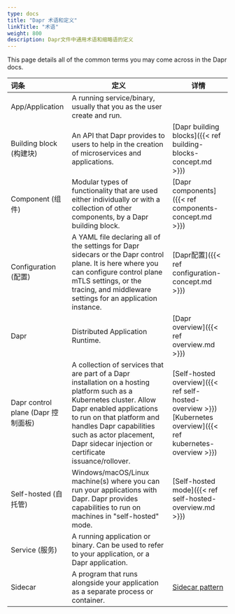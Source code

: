 ```yaml
---
type: docs
title: "Dapr 术语和定义"
linkTitle: "术语"
weight: 800
description: Dapr文件中通用术语和缩略语的定义
---
```


This page details all of the common terms you may come across in the Dapr docs.

| 词条                             | 定义                                                                                                                                                                                                                                                                                        | 详情                                                                                                                         |
|:------------------------------ | ----------------------------------------------------------------------------------------------------------------------------------------------------------------------------------------------------------------------------------------------------------------------------------------- | -------------------------------------------------------------------------------------------------------------------------- |
| App/Application                | A running service/binary, usually that you as the user create and run.                                                                                                                                                                                                                    |                                                                                                                            |
| Building block (构建块)           | An API that Dapr provides to users to help in the creation of microservices and applications.                                                                                                                                                                                             | [Dapr building blocks]({{< ref building-blocks-concept.md >}})                                                             |
| Component (组件)                 | Modular types of functionality that are used either individually or with a collection of other components, by a Dapr building block.                                                                                                                                                      | [Dapr components]({{< ref components-concept.md >}})                                                                       |
| Configuration (配置)             | A YAML file declaring all of the settings for Dapr sidecars or the Dapr control plane. It is here where you can configure control plane mTLS settings, or the tracing, and middleware settings for an application instance.                                                               | [Dapr配置]({{< ref configuration-concept.md >}})                                                                             |
| Dapr                           | Distributed Application Runtime.                                                                                                                                                                                                                                                          | [Dapr overview]({{< ref overview.md >}})                                                                                   |
| Dapr control plane (Dapr 控制面板) | A collection of services that are part of a Dapr installation on a hosting platform such as a Kubernetes cluster. Allow Dapr enabled applications to run on that platform and handles Dapr capabilities such as actor placement, Dapr sidecar injection or certificate issuance/rollover. | [Self-hosted overview]({{< ref self-hosted-overview >}})<br />[Kubernetes overview]({{< ref kubernetes-overview >}}) |
| Self-hosted (自托管)              | Windows/macOS/Linux machine(s) where you can run your applications with Dapr. Dapr provides capabilities to run on machines in "self-hosted" mode.                                                                                                                                        | [Self-hosted mode]({{< ref self-hosted-overview.md >}})                                                                    |
| Service (服务)                   | A running application or binary. Can be used to refer to your application, or a Dapr application.                                                                                                                                                                                         |                                                                                                                            |
| Sidecar                        | A program that runs alongside your application as a separate process or container.                                                                                                                                                                                                        | [Sidecar pattern](https://docs.microsoft.com/en-us/azure/architecture/patterns/sidecar)                                    |
